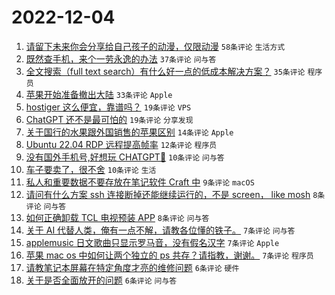 # 2022-12-04

1. [请留下未来你会分享给自己孩子的动漫，仅限动漫](https://www.v2ex.com/t/899934) `58条评论` `生活方式`
1. [既然查手机，来个一劳永逸的办法](https://www.v2ex.com/t/899929) `37条评论` `问与答`
1. [全文搜索（full text search）有什么好一点的低成本解决方案？](https://www.v2ex.com/t/899924) `35条评论` `程序员`
1. [苹果开始准备撤出大陆](https://www.v2ex.com/t/899953) `33条评论` `Apple`
1. [hostiger 这么便宜，靠谱吗？](https://www.v2ex.com/t/899928) `19条评论` `VPS`
1. [ChatGPT 还不是最可怕的](https://www.v2ex.com/t/899927) `19条评论` `分享发现`
1. [关于国行的水果跟外国销售的苹果区别](https://www.v2ex.com/t/899946) `14条评论` `Apple`
1. [Ubuntu 22.04 RDP 远程提高帧率](https://www.v2ex.com/t/899922) `12条评论` `程序员`
1. [没有国外手机号,好想玩 CHATGPT🥺](https://www.v2ex.com/t/899956) `10条评论` `问与答`
1. [车子要卖了，很不舍](https://www.v2ex.com/t/899943) `10条评论` `生活`
1. [私人和重要数据不要存放在笔记软件 Craft 中](https://www.v2ex.com/t/899957) `9条评论` `macOS`
1. [请问有什么方案 ssh 连接断掉还能继续运行的，不是 screen， like mosh](https://www.v2ex.com/t/899945) `8条评论` `问与答`
1. [如何正确卸载 TCL 电视预装 APP](https://www.v2ex.com/t/899931) `8条评论` `问与答`
1. [关于 AI 代替人类，俺有一点不解，请教各位懂的铁子。](https://www.v2ex.com/t/899954) `7条评论` `问与答`
1. [applemusic 日文歌曲只显示罗马音，没有假名汉字](https://www.v2ex.com/t/899951) `7条评论` `Apple`
1. [苹果 mac os 中如何让两个独立的 ps 共存？请指教，谢谢。](https://www.v2ex.com/t/899936) `7条评论` `程序员`
1. [请教笔记本屏幕在特定角度才亮的维修问题](https://www.v2ex.com/t/899950) `6条评论` `硬件`
1. [关于是否全面放开的问题](https://www.v2ex.com/t/899941) `6条评论` `问与答`
